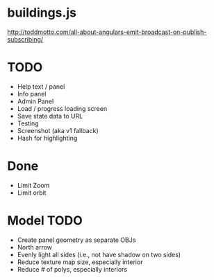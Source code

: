 buildings.js
============

http://toddmotto.com/all-about-angulars-emit-broadcast-on-publish-subscribing/

# TODO
- Help text / panel
- Info panel
- Admin Panel
- Load / progress loading screen
- Save state data to URL
- Testing
- Screenshot (aka v1 fallback)
- Hash for highlighting

# Done
- Limit Zoom
- Limit orbit

# Model TODO
- Create panel geometry as separate OBJs
- North arrow
- Evenly light all sides (i.e., not have shadow on two sides)
- Reduce texture map size, especially interior
- Reduce # of polys, especially interiors